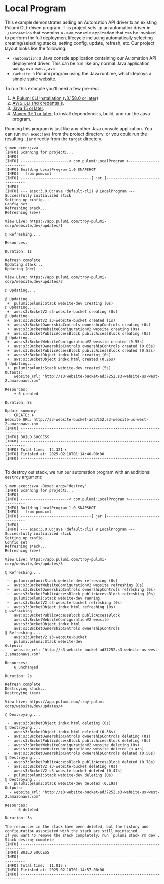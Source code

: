 # Local Program

This example demonstrates adding an Automation API driver to an existing Pulumi CLI-driven program. This project sets up an automation driver in `./automation` that contains a Java console application that can be invoked to perform the full deployment lifecycle including automatically selecting creating/selecting stacks, setting config, update, refresh, etc. Our project layout looks like the following:

- `/automation`: a Java console application containing our Automation API deployment driver. This can be run like any normal Java application using: `mvn exec:java`
- `/website`: a Pulumi program using the Java runtime, which deploys a simple static website.

To run this example you'll need a few pre-reqs:
1. [A Pulumi CLI installation (v3.158.0 or later)](https://www.pulumi.com/docs/iac/get-started/aws/begin/#install-pulumi)
2. [AWS CLI and credentials](https://www.pulumi.com/docs/iac/get-started/aws/begin/#configure-pulumi-to-access-your-aws-account).
3. [Java 15 or later](https://www.oracle.com/java/technologies/downloads).
4. [Maven 3.6.1 or later](https://maven.apache.org/install.html), to install dependencies, build, and run the Java program.

Running this program is just like any other Java console application. You can run `mvn exec:java` from the project directory, or you could run the resulting `.jar` directly from the `target` directory.

```shell
$ mvn exec:java
[INFO] Scanning for projects...
[INFO]
[INFO] ----------------------< com.pulumi:LocalProgram >-----------------------
[INFO] Building LocalProgram 1.0-SNAPSHOT
[INFO]   from pom.xml
[INFO] --------------------------------[ jar ]---------------------------------
[INFO]
[INFO] --- exec:3.0.0:java (default-cli) @ LocalProgram ---
Successfully initialized stack
Setting up config...
Config set
Refreshing stack...
Refreshing (dev)

View Live: https://app.pulumi.com/troy-pulumi-corp/website/dev/updates/1

@ Refreshing....

Resources:

Duration: 1s

Refresh complete
Updating stack...
Updating (dev)

View Live: https://app.pulumi.com/troy-pulumi-corp/website/dev/updates/2

@ Updating....

@ Updating....
 +  pulumi:pulumi:Stack website-dev creating (0s)
@ Updating.....
 +  aws:s3:BucketV2 s3-website-bucket creating (0s)
@ Updating.....
 +  aws:s3:BucketV2 s3-website-bucket created (1s)
 +  aws:s3:BucketOwnershipControls ownershipControls creating (0s)
 +  aws:s3:BucketWebsiteConfigurationV2 website creating (0s)
 +  aws:s3:BucketPublicAccessBlock publicAccessBlock creating (0s)
@ Updating....
 +  aws:s3:BucketWebsiteConfigurationV2 website created (0.55s)
 +  aws:s3:BucketOwnershipControls ownershipControls created (0.65s)
 +  aws:s3:BucketPublicAccessBlock publicAccessBlock created (0.82s)
 +  aws:s3:BucketObject index.html creating (0s)
 +  aws:s3:BucketObject index.html created (0.26s)
@ Updating....
 +  pulumi:pulumi:Stack website-dev created (5s)
Outputs:
    website_url: "http://s3-website-bucket-ad37252.s3-website-us-west-2.amazonaws.com"

Resources:
    + 6 created

Duration: 8s

Update summary:
    CREATE: 6
Website URL: http://s3-website-bucket-ad37252.s3-website-us-west-2.amazonaws.com
[INFO] ------------------------------------------------------------------------
[INFO] BUILD SUCCESS
[INFO] ------------------------------------------------------------------------
[INFO] Total time:  14.321 s
[INFO] Finished at: 2025-02-10T01:14:40-08:00
[INFO] ------------------------------------------------------------------------
```

To destroy our stack, we run our automation program with an additional `destroy` argument:

```shell
$ mvn exec:java -Dexec.args="destroy"
[INFO] Scanning for projects...
[INFO]
[INFO] ----------------------< com.pulumi:LocalProgram >-----------------------
[INFO] Building LocalProgram 1.0-SNAPSHOT
[INFO]   from pom.xml
[INFO] --------------------------------[ jar ]---------------------------------
[INFO]
[INFO] --- exec:3.0.0:java (default-cli) @ LocalProgram ---
Successfully initialized stack
Setting up config...
Config set
Refreshing stack...
Refreshing (dev)

View Live: https://app.pulumi.com/troy-pulumi-corp/website/dev/updates/3

@ Refreshing....

 ~  pulumi:pulumi:Stack website-dev refreshing (0s)
 ~  aws:s3:BucketWebsiteConfigurationV2 website refreshing (0s)
 ~  aws:s3:BucketOwnershipControls ownershipControls refreshing (0s)
 ~  aws:s3:BucketPublicAccessBlock publicAccessBlock refreshing (0s)
    pulumi:pulumi:Stack website-dev running
 ~  aws:s3:BucketV2 s3-website-bucket refreshing (0s)
 ~  aws:s3:BucketObject index.html refreshing (0s)
@ Refreshing....
    aws:s3:BucketPublicAccessBlock publicAccessBlock
    aws:s3:BucketWebsiteConfigurationV2 website
    aws:s3:BucketObject index.html
    aws:s3:BucketOwnershipControls ownershipControls
@ Refreshing....
    aws:s3:BucketV2 s3-website-bucket
    pulumi:pulumi:Stack website-dev
Outputs:
    website_url: "http://s3-website-bucket-ad37252.s3-website-us-west-2.amazonaws.com"

Resources:
    6 unchanged

Duration: 2s

Refresh complete
Destroying stack...
Destroying (dev)

View Live: https://app.pulumi.com/troy-pulumi-corp/website/dev/updates/4

@ Destroying....

 -  aws:s3:BucketObject index.html deleting (0s)
@ Destroying....
 -  aws:s3:BucketObject index.html deleted (0.36s)
 -  aws:s3:BucketOwnershipControls ownershipControls deleting (0s)
 -  aws:s3:BucketPublicAccessBlock publicAccessBlock deleting (0s)
 -  aws:s3:BucketWebsiteConfigurationV2 website deleting (0s)
 -  aws:s3:BucketWebsiteConfigurationV2 website deleted (0.43s)
 -  aws:s3:BucketOwnershipControls ownershipControls deleted (0.56s)
@ Destroying....
 -  aws:s3:BucketPublicAccessBlock publicAccessBlock deleted (0.78s)
 -  aws:s3:BucketV2 s3-website-bucket deleting (0s)
 -  aws:s3:BucketV2 s3-website-bucket deleted (0.47s)
 -  pulumi:pulumi:Stack website-dev deleting (0s)
@ Destroying....
 -  pulumi:pulumi:Stack website-dev deleted (0.19s)
Outputs:
  - website_url: "http://s3-website-bucket-ad37252.s3-website-us-west-2.amazonaws.com"

Resources:
    - 6 deleted

Duration: 3s

The resources in the stack have been deleted, but the history and configuration associated with the stack are still maintained.
If you want to remove the stack completely, run `pulumi stack rm dev`.
Stack destroy complete
[INFO] ------------------------------------------------------------------------
[INFO] BUILD SUCCESS
[INFO] ------------------------------------------------------------------------
[INFO] Total time:  11.015 s
[INFO] Finished at: 2025-02-10T01:14:57-08:00
[INFO] ------------------------------------------------------------------------
```

